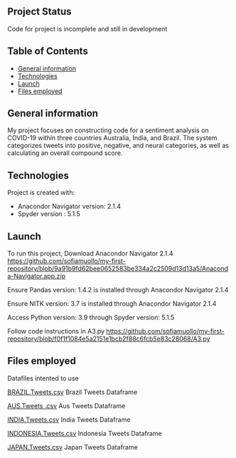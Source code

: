## Project Status 
Code for project is incomplete and still in development

## Table of Contents
* [General information](#general-information)
* [Technologies](#technologies)
* [Launch](#Launch)
* [Files employed](Files-employed)


## General information
My project focuses on constructing code for a sentiment analysis on COVID-19 within three countries Australia, India, and Brazil. The system categorizes tweets into positive, negative, and neural categories, as well as calculating an overall compound score.  


## Technologies 
Project is created with:
* Anacondor Navigator version: 2.1.4
* Spyder version : 5.1.5

## Launch 
To run this project, Download Anacondor Navigator 2.1.4 <https://github.com/sofiamuollo/my-first-repository/blob/9a91b9fd62bee0652583be334a2c2509d13d13a5/Anaconda-Navigator.app.zip> 

Ensure Pandas version: 1.4.2 is installed through Anacondor Navigator 2.1.4

Ensure NlTK version: 3.7 is installed through Anacondor Navigator 2.1.4

Access Python version: 3.9 through Spyder version: 5.1.5 

Follow code instructions in A3.py <https://github.com/sofiamuollo/my-first-repository/blob/f0f1f1084e5a2151e1bcb2f88c6fcb5e83c28068/A3.py>


## Files employed

Datafiles intented to use

[BRAZIL.Tweets.csv](https://github.com/sofiamuollo/my-first-repository/files/9892577/BRAZIL.Tweets.csv) Brazil Tweets Dataframe 

[AUS.Tweets .csv](https://github.com/sofiamuollo/my-first-repository/files/9892560/AUS.Tweets.csv) Aus Tweets Dataframe 

[INDIA.Tweets.csv](https://github.com/sofiamuollo/my-first-repository/files/9892578/INDIA.Tweets.csv) India Tweets Dataframe 

[INDONESIA.Tweets.csv](https://github.com/sofiamuollo/my-first-repository/files/9892564/INDONESIA.Tweets.csv) Indonesia Tweets Dataframe 

[JAPAN.Tweets.csv](https://github.com/sofiamuollo/my-first-repository/files/9892568/JAPAN.Tweets.csv) Japan Tweets Dataframe 
